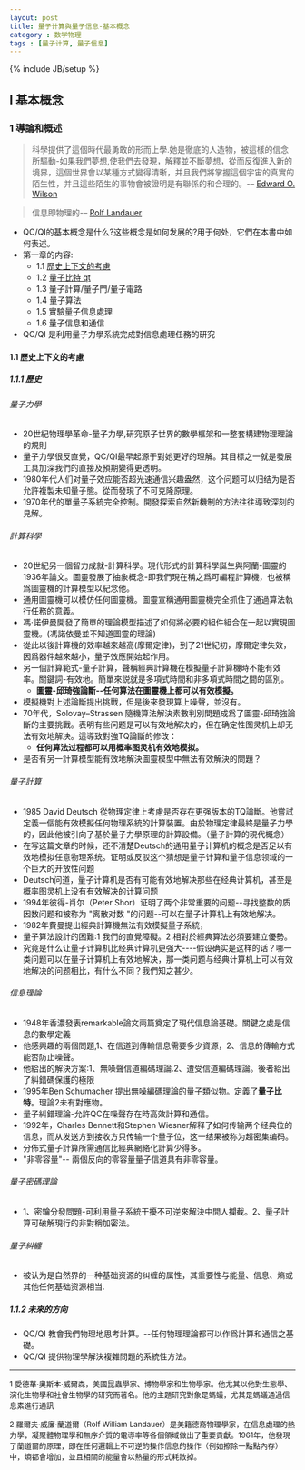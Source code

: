 ```yaml
---
layout: post
title: 量子计算與量子信息-基本概念
category : 数学物理
tags : [量子计算, 量子信息]
---
```

{% include JB/setup %}

## I 基本概念
### 1 導論和概述

> 科學提供了這個時代最勇敢的形而上學.她是徹底的人造物，被這樣的信念所驅動-如果我們夢想,使我們去發現，解釋並不斷夢想，從而反復進入新的境界，這個世界會以某種方式變得清晰，并且我們將掌握這個宇宙的真實的陌生性，并且這些陌生的事物會被證明是有聯係的和合理的。-– [Edward O. Wilson](#edward-o-wilson)

> 信息即物理的-– [Rolf Landauer](#rolflandauer)

- QC/QI的基本概念是什么?这些概念是如何发展的?用于何处，它們在本書中如何表述。<!-- excerpt -->
- 第一章的内容:
	- 1.1 [歷史上下文的考慮](#1.1)
	- 1.2 [量子比特 qt](/数学物理/2020/04/03/1.2-Quantum-Bit) 
	- 1.3 量子計算/量子門/量子電路 
	- 1.4 量子算法 
	- 1.5 實驗量子信息處理 
	- 1.6 量子信息和通信
- QC/QI 是利用量子力學系統完成對信息處理任務的研究 

<span id="1.1"></span>
#### 1.1 歷史上下文的考慮
##### 1.1.1 歷史
###### 量子力學
- 20世紀物理學革命-量子力學,研究原子世界的數學框架和一整套構建物理理論的規則
- 量子力學很反直覺，QC/QI最早起源于對她更好的理解。其目標之一就是發展工具加深我們的直接及預期變得更透明。
- 1980年代人们对量子效应能否超光速通信兴趣盎然，这个问题可以归结为是否允許複製未知量子態。從而發現了不可克隆原理。
- 1970年代的單量子系統完全控制。開發探索自然新機制的方法往往導致深刻的見解。

###### 計算科學
- 20世紀另一個智力成就-計算科學。現代形式的計算科學誕生與阿蘭-圖靈的1936年論文。圖靈發展了抽象概念-即我們現在稱之爲可編程計算機，也被稱爲圖靈機的計算模型以紀念他。
- 通用圖靈機可以模仿任何圖靈機。圖靈宣稱通用圖靈機完全抓住了通過算法執行任務的意義。
- 馮·諾伊曼開發了簡單的理論模型描述了如何將必要的組件組合在一起以實現圖靈機。(馮諾依曼並不知道圖靈的理論)
- 從此以後計算機的效率越來越高(摩爾定律)，到了21世紀初，摩爾定律失效，因爲器件越來越小，量子效應開始起作用。
- 另一個計算範式-量子計算，聲稱經典計算機在模擬量子計算機時不能有效率。關鍵詞-有效地。簡單來説就是多項式時間和非多項式時間之間的區別。
	- <b>圖靈-邱琦強論斷--任何算法在圖靈機上都可以有效模擬。</b>
- 模擬機對上述論斷提出挑戰，但是後來發現算上噪聲，並沒有。
- 70年代，Solovay–Strassen 隨機算法解決素數判別問題成爲了圖靈-邱琦強論斷的主要挑戰。表明有些问题是可以有效地解决的，但在确定性图灵机上却无法有效地解决。這導致對強TQ論斷的修改：
	- <b>任何算法过程都可以用概率图灵机有效地模拟。</b>
- 是否有另一計算模型能有效地解決圖靈模型中無法有效解決的問題？

###### 量子計算
- 1985 David Deutsch 從物理定律上考慮是否存在更强版本的TQ論斷。他嘗試定義一個能有效模擬任何物理系統的計算裝置。由於物理定律最終是量子力學的，因此他被引向了基於量子力學原理的計算設備。（量子計算的現代概念）
- 在写这篇文章的时候，还不清楚Deutsch的通用量子计算机的概念是否足以有效地模拟任意物理系统。证明或反驳这个猜想是量子计算和量子信息领域的一个巨大的开放性问题
- Deutsch问道，量子计算机是否有可能有效地解决那些在经典计算机，甚至是概率图灵机上没有有效解决的计算问题
- 1994年彼得-肖尔（Peter Shor）证明了两个非常重要的问题--寻找整数的质因数问题和被称为 "离散对数 "的问题--可以在量子计算机上有效地解决。
- 1982年費曼提出經典計算機無法有效模擬量子系統，
- 量子算法設計的困難:1 我們的直覺障礙。2 相對於經典算法必須要建立優勢。
- 究竟是什么让量子计算机比经典计算机更强大----假设确实是这样的话？哪一类问题可以在量子计算机上有效地解决，那一类问题与经典计算机上可以有效地解决的问题相比，有什么不同？我們知之甚少。

###### 信息理論
- 1948年香濃發表remarkable論文兩篇奠定了現代信息論基礎。關鍵之處是信息的數學定義
- 他感興趣的兩個問題,1、在信道到傳輸信息需要多少資源，2、信息的傳輸方式能否防止噪聲。
- 他給出的解決方案:1、無噪聲信道編碼理論.2、遭受信道編碼理論。後者給出了糾錯碼保護的極限
- 1995年Ben Schumacher 提出無噪編碼理論的量子類似物。定義了<b>量子比特</b>。理論2未有對應物。
- 量子糾錯理論-允許QC在噪聲存在時高效計算和通信。
- 1992年，Charles Bennett和Stephen Wiesner解释了如何传输两个经典位的信息，而从发送方到接收方只传输一个量子位，这一结果被称为超密集编码。
- 分佈式量子計算所需通信比經典網絡化計算少得多。
- "非零容量"-- 兩個反向的零容量量子信道具有非零容量。

###### 量子密碼理論
- 1、密鑰分發問題-可利用量子系統干擾不可逆來解決中間人攔截。2、量子計算可破解現行的非對稱加密法。

###### 量子糾纏
- 被认为是自然界的一种基础资源的纠缠的属性，其重要性与能量、信息、熵或其他任何基础资源相当.

##### 1.1.2 未來的方向
- QC/QI 教會我們物理地思考計算。--任何物理理論都可以作爲計算和通信之基礎。
- QC/QI 提供物理學解決複雜問題的系統性方法。

***
<font size="2">
<span id="edward-o-wilson">1 愛德華·奧斯本·威爾森，美國昆蟲學家、博物學家和生物學家。他尤其以他對生態學、演化生物學和社會生物學的研究而著名。他的主題研究對象是螞蟻，尤其是螞蟻通過信息素進行通訊</span>

<span id="rolflandauer">2 羅爾夫·威廉·蘭道爾（Rolf William Landauer）是美籍德裔物理學家，在信息處理的熱力學，凝聚體物理學和無序介質的電導率等各個領域做出了重要貢獻。1961年，他發現了蘭道爾的原理，即在任何邏輯上不可逆的操作信息的操作（例如擦除一點點內存）中，熵都會增加，並且相關的能量會以熱量的形式耗散掉。</span>
</font>